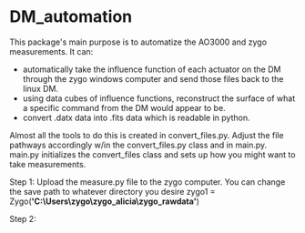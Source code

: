 # DM_automation

This package's main purpose is to automatize the AO3000 and zygo measurements. It can: 
- automatically take the influence function of each actuator on the DM through the zygo windows computer and send those files back to the linux DM.
- using data cubes of influence functions, reconstruct the surface of what a specific command from the DM would appear to be.
- convert .datx data into .fits data which is readable in python.

Almost all the tools to do this is created in convert_files.py. Adjust the file pathways accordingly w/in the convert_files.py class and in main.py. 
main.py initializes the convert_files class and sets up how you might want to take measurements. 

Step 1: Upload the measure.py file to the zygo computer. 
           You can change the save path to whatever directory you desire
           zygo1 = Zygo(**'C:\\Users\\zygo\\zygo_alicia\\zygo_rawdata'**)

Step 2: 
